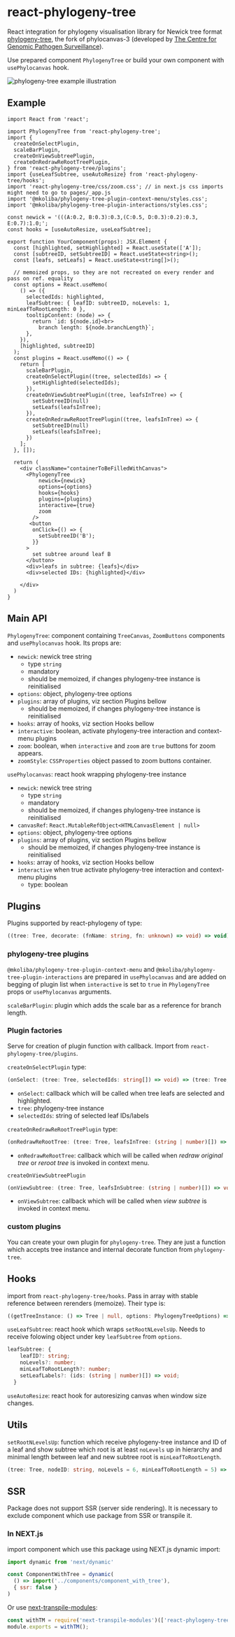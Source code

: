# react-phylogeny-tree

React integration for phylogeny visualisation library for Newick tree format [phylogeny-tree](https://github.com/mkoliba/phylogeny-tree), the fork of phylocanvas-3 (developed by [The Centre for Genomic Pathogen Surveillance](https://www.pathogensurveillance.net/)). 

Use prepared component `PhylogenyTree` or build your own component with `usePhylocanvas` hook.

![phylogeny-tree example illustration](https://github.com/mkoliba/phylogeny-tree/raw/main/illustration.jpg)

## Example

```TSX
import React from 'react';

import PhylogenyTree from 'react-phylogeny-tree';
import {
  createOnSelectPlugin,
  scaleBarPlugin,
  createOnViewSubtreePlugin,
  createOnRedrawReRootTreePlugin,
} from 'react-phylogeny-tree/plugins';
import {useLeafSubtree, useAutoResize} from 'react-phylogeny-tree/hooks';
import 'react-phylogeny-tree/css/zoom.css'; // in next.js css imports might need to go to pages/_app.js
import '@mkoliba/phylogeny-tree-plugin-context-menu/styles.css';
import '@mkoliba/phylogeny-tree-plugin-interactions/styles.css';

const newick = '(((A:0.2, B:0.3):0.3,(C:0.5, D:0.3):0.2):0.3, E:0.7):1.0;';
const hooks = [useAutoResize, useLeafSubtree];

export function YourComponent(props): JSX.Element {
  const [highlighted, setHighlighted] = React.useState(['A']);
  const [subtreeID, setSubtreeID] = React.useState<string>();
  const [leafs, setLeafs] = React.useState<string[]>();

  // memoized props, so they are not recreated on every render and pass on ref. equality
  const options = React.useMemo(
    () => ({
      selectedIds: highlighted,
      leafSubtree: { leafID: subtreeID, noLevels: 1, minLeafToRootLength: 0 },
      tooltipContent: (node) => {
        return `id: ${node.id}<br>
          branch length: ${node.branchLength}`;
      },
    }),
    [highlighted, subtreeID]
  );
  const plugins = React.useMemo(() => {
    return [
      scaleBarPlugin,
      createOnSelectPlugin((tree, selectedIds) => {
        setHighlighted(selectedIds);
      }),
      createOnViewSubtreePlugin((tree, leafsInTree) => {
        setSubtreeID(null)
        setLeafs(leafsInTree);
      }),
      createOnRedrawReRootTreePlugin((tree, leafsInTree) => {
        setSubtreeID(null)
        setLeafs(leafsInTree);
      })
    ];
  }, []);

  return (
    <div className="containerToBeFilledWithCanvas">
      <PhylogenyTree
          newick={newick}
          options={options}
          hooks={hooks}
          plugins={plugins}
          interactive={true}
          zoom
        />
       <button
        onClick={() => {
          setSubtreeID('B');
        }}
      >
        set subtree around leaf B
      </button>
      <div>leafs in subtree: {leafs}</div>
      <div>selected IDs: {highlighted}</div>

    </div>
  )
}
```

## Main API
`PhylogenyTree`: component containing `TreeCanvas`, `ZoomButtons` components and `usePhylocanvas` hook. Its props are:
- `newick`: newick tree string
  - type `string`
  - mandatory 
  - should be memoized, if changes phylogeny-tree instance is reinitialised
- `options`: object, phylogeny-tree options
- `plugins`: array of plugins, viz section Plugins bellow
  - should be memoized, if changes phylogeny-tree instance is reinitialised
- `hooks`: array of hooks, viz section Hooks bellow
- `interactive`: boolean, activate phylogeny-tree interaction and context-menu plugins
- `zoom`: boolean, when `interactive` and `zoom` are `true` buttons for zoom appears.
- `zoomStyle`: `CSSProperties` object passed to zoom buttons container. 

`usePhylocanvas`: react hook wrapping phylogeny-tree instance
- `newick`: newick tree string
  - type `string`
  - mandatory 
  - should be memoized, if changes phylogeny-tree instance is reinitialised
- `canvasRef`: `React.MutableRefObject<HTMLCanvasElement | null>`
- `options`: object, phylogeny-tree options
- `plugins`: array of plugins, viz section Plugins bellow
  - should be memoized, if changes phylogeny-tree instance is reinitialised
- `hooks`: array of hooks, viz section Hooks bellow
- `interactive` when true activate phylogeny-tree interaction and context-menu plugins
  - type: boolean

## Plugins
Plugins supported by react-phylogeny of type:

```typescript
((tree: Tree, decorate: (fnName: string, fn: unknown) => void) => void)[];
```

### phylogeny-tree plugins
`@mkoliba/phylogeny-tree-plugin-context-menu` and `@mkoliba/phylogeny-tree-plugin-interactions` are prepared in `usePhylocanvas` and are added on begging of plugin list when `interactive` is set to `true` in `PhylogenyTree` props or `usePhylocanvas` arguments. 

`scaleBarPlugin`: plugin which adds the scale bar as a reference for branch length.

### Plugin factories
Serve for creation of plugin function with callback. Import from `react-phylogeny-tree/plugins`.

`createOnSelectPlugin` type:
```typescript 
(onSelect: (tree: Tree, selectedIds: string[]) => void) => (tree: Tree, decorate: (fnName: string, fn: unknown) => void) => void
```
- `onSelect`: callback which will be called when tree leafs are selected and highlighted. 
- `tree`: phylogeny-tree instance
- `selectedIds`: string of selected leaf IDs/labels


`createOnRedrawReRootTreePlugin` type:
```typescript 
(onRedrawReRootTree: (tree: Tree, leafsInTree: (string | number)[]) => void) => (tree: Tree, decorate: (fnName: string, fn: unknown) => void) => void
```
- `onRedrawReRootTree`: callback which will be called when _redraw original tree_ or _reroot tree_ is invoked in context menu. 


`createOnViewSubtreePlugin`
```typescript 
(onViewSubtree: (tree: Tree, leafsInSubtree: (string | number)[]) => void) => (tree: Tree, decorate: (fnName: string, fn: unknown) => void) => void
```
- `onViewSubtree`: callback which will be called when _view subtree_ is invoked in context menu.

### custom plugins
You can create your own plugin for `phylogeny-tree`. They are just a function which accepts tree instance and internal decorate function from `phylogeny-tree`. 

## Hooks
import from `react-phylogeny-tree/hooks`. Pass in array with stable reference between rerenders (memoize). Their type is:
```typescript
((getTreeInstance: () => Tree | null, options: PhylogenyTreeOptions) => void)[];
```

`useLeafSubtree`: react hook which wraps `setRootNLevelsUp`. Needs to receive folowing object under key `leafSubtree` from `options`.
``` typescript
leafSubtree: {
    leafID?: string;
    noLevels?: number;
    minLeafToRootLength?: number;
    setLeafLabels?: (ids: (string | number)[]) => void;
  }
```

`useAutoResize`: react hook for autoresizing canvas when window size changes.

## Utils
`setRootNLevelsUp`: function which receive phylogeny-tree instance and ID of a leaf and show subtree which root is at least `noLevels` up in hierarchy and minimal length between leaf and new subtree root is `minLeafToRootLength`.
```typescript
(tree: Tree, nodeID: string, noLevels = 6, minLeafToRootLength = 5) => void;
```

## SSR
Package does not support SSR (server side rendering). It is necessary to exclude component which use package from SSR or transpile it. 

### In NEXT.js
import component which use this package using NEXT.js dynamic import:
```javascript
import dynamic from 'next/dynamic'

const ComponentWithTree = dynamic(
  () => import('../components/component_with_tree'),
  { ssr: false }
)
```

Or use [next-transpile-modules](https://github.com/martpie/next-transpile-modules):
```javascript
const withTM = require('next-transpile-modules')(['react-phylogeny-tree']);
module.exports = withTM();
```

